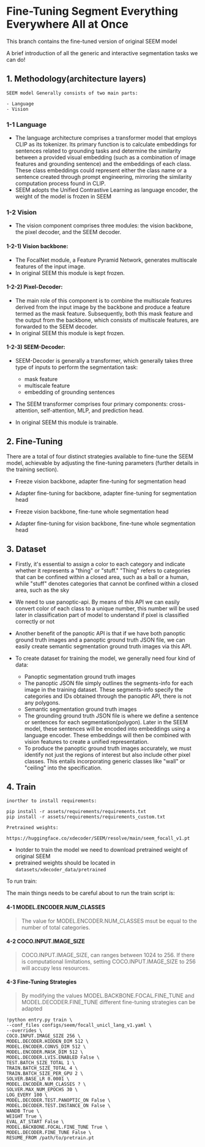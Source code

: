 # Fine-Tuning Segment Everything Everywhere All at Once

This branch contains the fine-tuned version of original SEEM model

A brief introduction of all the generic and interactive segmentation tasks we can do!

## 1. Methodology(architecture layers) <br>
    SEEM model Generally consists of two main parts:

    - Language 
    - Vision

### 1-1 Language
    
- The language architecture comprises a transformer model that employs CLIP as its tokenizer. Its primary function is to calculate embeddings for sentences related to grounding tasks and determine the similarity between a provided visual embedding (such as a combination of image features and grounding sentence) and the embeddings of each class. These class embeddings could represent either the class name or a sentence created through prompt engineering, mirroring the similarity computation process found in CLIP.<br>
- SEEM adopts the Unified Contrastive Learning as language encoder, the weight of the model is frozen in SEEM


### 1-2 Vision 

- The vision component comprises three modules: the vision backbone, the pixel decoder, and the SEEM decoder.


#### 1-2-1) Vision backbone: 

- The FocalNet module, a Feature Pyramid Network, generates multiscale features of the input image. 
- In original SEEM this module is kept frozen. 

#### 1-2-2) Pixel-Decoder:

- The main role of this component is to combine the multiscale features derived from the input image by the backbone and produce a feature termed as the mask feature. Subsequently, both this mask feature and the output from the backbone, which consists of multiscale features, are forwarded to the SEEM decoder. 
- In original SEEM this module is kept frozen.

#### 1-2-3) SEEM-Decoder:

- SEEM-Decoder is generally a transformer, which generally takes three type of inputs to perform the segmentation task:<br>

  - mask feature
  - multiscale feature
  - embedding of grounding sentences
  
- The SEEM transformer comprises four primary components: cross-attention, self-attention, MLP, and prediction head.
- In original SEEM this module is trainable.

## 2. Fine-Tuning
 There are a total of four distinct strategies available to fine-tune the SEEM model, achievable by adjusting the fine-tuning parameters (further details in the training section).
-  Freeze vision backbone, adapter fine-tuning for segmentation head

- Adapter fine-tuning for backbone, adapter fine-tuning for segmentation head 

- Freeze vision backbone, fine-tune whole segmentation head

- Adapter fine-tuning for vision backbone, fine-tune whole segmentation head

## 3. Dataset
    
- Firstly, it's essential to assign a color to each category and indicate whether it represents a "thing" or "stuff." "Thing" refers to categories that can be confined within a closed area, such as a ball or a human, while "stuff" denotes categories that cannot be confined within a closed area, such as the sky
- We need to use panoptic-api. By means of this API we can easily convert color of each class to a unique number, this number will be used later in classification part of model to understand if pixel is classified correctly or not
- Another benefit of the panoptic API is that if we have both panoptic ground truth images and a panoptic ground truth JSON file, we can easily create semantic segmentation ground truth images via this API.

- To create dataset for training the model, we generally need four kind of data:
  
  - Panoptic segmentation ground truth images
  - The panoptic JSON file simply outlines the segments-info for each image in the training dataset. These segments-info specify the categories and IDs obtained through the panoptic API, there is not any polygons.
  - Semantic segmentation ground truth images
  - The grounding ground truth JSON file is where we define a sentence or sentences for each segmentation(polygon). Later in the SEEM model, these sentences will be encoded into embeddings using a language encoder. These embeddings will then be combined with vision features to create a unified representation.
  - To produce the panoptic ground truth images accurately, we must identify not just the regions of interest but also include other pixel classes. This entails incorporating generic classes like "wall" or "ceiling" into the specification.

## 4. Train

    inorther to install requirements:

    pip install -r assets/requirements/requirements.txt
    pip install -r assets/requirements/requirements_custom.txt

    Pretrained weights:

    https://huggingface.co/xdecoder/SEEM/resolve/main/seem_focall_v1.pt

- Inotder to train the model we need to download pretrained weight of original SEEM
- pretrained weights should be located in `datasets/xdecoder_data/pretrained`

To run train:

The main things needs to be careful about to run the train script is: 
#### 4-1 MODEL.ENCODER.NUM_CLASSES

>The value for MODEL.ENCODER.NUM_CLASSES msut be equal to the number of total categories.  

#### 4-2 COCO.INPUT.IMAGE_SIZE
>COCO.INPUT.IMAGE_SIZE, can ranges between 1024 to 256. If there is computational limitations, setting COCO.INPUT.IMAGE_SIZE to 256 will accupy less resources.  

#### 4-3 Fine-Tuning Strategies
> By modifying the values MODEL.BACKBONE.FOCAL.FINE_TUNE  and MODEL.DECODER.FINE_TUNE different fine-tuning strategies can be adapted
    
    !python entry.py train \
    --conf_files configs/seem/focall_unicl_lang_v1.yaml \
    --overrides \
    COCO.INPUT.IMAGE_SIZE 256 \
    MODEL.DECODER.HIDDEN_DIM 512 \
    MODEL.ENCODER.CONVS_DIM 512 \
    MODEL.ENCODER.MASK_DIM 512 \
    MODEL.DECODER.LVIS.ENABLED False \
    TEST.BATCH_SIZE_TOTAL 1 \
    TRAIN.BATCH_SIZE_TOTAL 4 \
    TRAIN.BATCH_SIZE_PER_GPU 2 \
    SOLVER.BASE_LR 0.0001 \
    MODEL.ENCODER.NUM_CLASSES ? \
    SOLVER.MAX_NUM_EPOCHS 30 \
    LOG_EVERY 100 \
    MODEL.DECODER.TEST.PANOPTIC_ON False \
    MODEL.DECODER.TEST.INSTANCE_ON False \
    WANDB True \
    WEIGHT True \
    EVAL_AT_START False \
    MODEL.BACKBONE.FOCAL.FINE_TUNE True \
    MODEL.DECODER.FINE_TUNE False \
    RESUME_FROM /path/to/pretrain.pt
